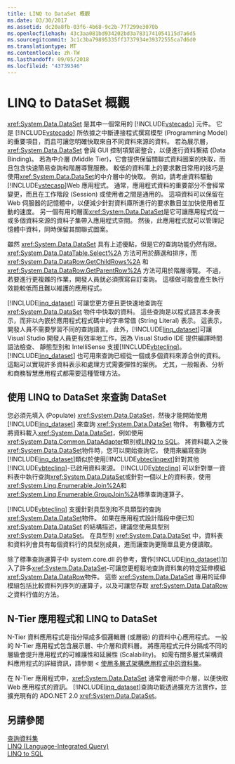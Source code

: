 ```yaml
---
title: LINQ to DataSet 概觀
ms.date: 03/30/2017
ms.assetid: dc20a8fb-03f6-4b68-9c2b-7f7299e3070b
ms.openlocfilehash: 43c3aa081bd934202bd3a7831741054115d7a6d5
ms.sourcegitcommit: 3c1c3ba79895335ff3737934e39372555ca7d6d0
ms.translationtype: MT
ms.contentlocale: zh-TW
ms.lasthandoff: 09/05/2018
ms.locfileid: "43739346"
---
```

# <a name="linq-to-dataset-overview"></a>LINQ to DataSet 概觀
<xref:System.Data.DataSet> 是其中一個常用的 [!INCLUDE[vstecado](../../../../includes/vstecado-md.md)] 元件。 它是 [!INCLUDE[vstecado](../../../../includes/vstecado-md.md)] 所依據之中斷連接程式撰寫模型 (Programming Model) 的重要項目，而且可讓您明確快取來自不同資料來源的資料。 若為展示層，<xref:System.Data.DataSet> 會與 GUI 控制項緊密整合，以便進行資料繫結 (Data Binding)。 若為中介層 (Middle Tier)，它會提供保留關聯式資料圖案的快取，而且包含快速簡易查詢和階層導覽服務。 較低的資料庫上的要求數目常用的技巧是使用<xref:System.Data.DataSet>的中介層中的快取。 例如，請考慮資料驅動[!INCLUDE[vstecasp](../../../../includes/vstecasp-md.md)]Web 應用程式。 通常，應用程式資料的重要部分不會經常變更，而且在工作階段 (Session) 或使用者之間是通用的。 這項資料可以保留在 Web 伺服器的記憶體中，以便減少針對資料庫所進行的要求數目並加快使用者互動的速度。 另一個有用的層面<xref:System.Data.DataSet>是它可讓應用程式從一或多個資料來源的資料子集帶入應用程式空間。 然後，此應用程式就可以管理記憶體中資料，同時保留其關聯式圖案。  
  
 雖然 <xref:System.Data.DataSet> 具有上述優點，但是它的查詢功能仍然有限。 <xref:System.Data.DataTable.Select%2A> 方法可用於篩選和排序，而 <xref:System.Data.DataRow.GetChildRows%2A> 和 <xref:System.Data.DataRow.GetParentRow%2A> 方法可用於階層導覽。 不過，若要進行更複雜的作業，開發人員就必須撰寫自訂查詢。 這樣做可能會產生執行效能較低而且難以維護的應用程式。  
  
 [!INCLUDE[linq_dataset](../../../../includes/linq-dataset-md.md)] 可讓您更方便且更快速地查詢在 <xref:System.Data.DataSet> 物件中快取的資料。 這些查詢是以程式語言本身表示，而非以內嵌於應用程式程式碼中的字串常值 (String Literal) 表示。 這表示，開發人員不需要學習不同的查詢語言。 此外，[!INCLUDE[linq_dataset](../../../../includes/linq-dataset-md.md)]可讓 Visual Studio 開發人員更有效率地工作，因為 Visual Studio IDE 提供編譯時間語法檢查、 靜態型別和 IntelliSense 支援[!INCLUDE[vbteclinq](../../../../includes/vbteclinq-md.md)]。 [!INCLUDE[linq_dataset](../../../../includes/linq-dataset-md.md)] 也可用來查詢已經從一個或多個資料來源合併的資料。 這點可以實現許多資料表示和處理方式需要彈性的案例。 尤其，一般報表、分析和商務智慧應用程式都需要這種管理方法。  
  
## <a name="querying-datasets-using-linq-to-dataset"></a>使用 LINQ to DataSet 來查詢 DataSet  
 您必須先填入 (Populate) <xref:System.Data.DataSet>，然後才能開始使用 [!INCLUDE[linq_dataset](../../../../includes/linq-dataset-md.md)] 來查詢 <xref:System.Data.DataSet> 物件。 有數種方式將資料載入<xref:System.Data.DataSet>，例如使用<xref:System.Data.Common.DataAdapter>類別或[LINQ to SQL](../../../../docs/framework/data/adonet/sql/linq/index.md)。 將資料載入之後<xref:System.Data.DataSet>物件時，您可以開始查詢它。 使用來編寫查詢[!INCLUDE[linq_dataset](../../../../includes/linq-dataset-md.md)]類似於使用[!INCLUDE[vbteclinqext](../../../../includes/vbteclinqext-md.md)]針對其他[!INCLUDE[vbteclinq](../../../../includes/vbteclinq-md.md)]-已啟用資料來源。 [!INCLUDE[vbteclinq](../../../../includes/vbteclinq-md.md)] 可以針對單一資料表中執行查詢<xref:System.Data.DataSet>或針對一個以上的資料表，使用<xref:System.Linq.Enumerable.Join%2A>和<xref:System.Linq.Enumerable.GroupJoin%2A>標準查詢運算子。  
  
 [!INCLUDE[vbteclinq](../../../../includes/vbteclinq-md.md)] 支援針對具型別和不具類型的查詢<xref:System.Data.DataSet>物件。 如果在應用程式設計階段中便已知 <xref:System.Data.DataSet> 的結構描述，建議您使用具型別 <xref:System.Data.DataSet>。 在具型別 <xref:System.Data.DataSet> 中，資料表和資料列會具有每個資料行的具型別成員，進而讓查詢更簡單且更方便讀取。  
  
 除了標準查詢運算子中 system.core.dll 的參考，實作[!INCLUDE[linq_dataset](../../../../includes/linq-dataset-md.md)]加入了許多<xref:System.Data.DataSet>-可讓您更輕鬆地查詢資料集的特定延伸模組<xref:System.Data.DataRow>物件。 這些 <xref:System.Data.DataSet> 專用的延伸模組包括比較資料列序列的運算子，以及可讓您存取 <xref:System.Data.DataRow> 之資料行值的方法。  
  
## <a name="n-tier-applications-and-linq-to-dataset"></a>N-Tier 應用程式和 LINQ to DataSet  
 N-Tier 資料應用程式是指分隔成多個邏輯層 (或層級) 的資料中心應用程式。 一般的 N-Tier 應用程式包含展示層、中介層和資料層。 將應用程式元件分隔成不同的層級會提升應用程式的可維護性和延展性 (Scalability)。 如需有關多層式架構資料應用程式的詳細資訊，請參閱 <<c0> [ 使用多層式架構應用程式中的資料集](/visualstudio/data-tools/work-with-datasets-in-n-tier-applications)。  
  
 在 N-Tier 應用程式中，<xref:System.Data.DataSet> 通常會用於中介層，以便快取 Web 應用程式的資訊。 [!INCLUDE[linq_dataset](../../../../includes/linq-dataset-md.md)]查詢功能透過擴充方法實作，並擴充現有的 ADO.NET 2.0 <xref:System.Data.DataSet>。  
  
## <a name="see-also"></a>另請參閱  
 [查詢資料集](../../../../docs/framework/data/adonet/querying-datasets-linq-to-dataset.md)  
 [LINQ (Language-Integrated Query)](https://msdn.microsoft.com/library/a73c4aec-5d15-4e98-b962-1274021ea93d)  
 [LINQ to SQL](../../../../docs/framework/data/adonet/sql/linq/index.md)
